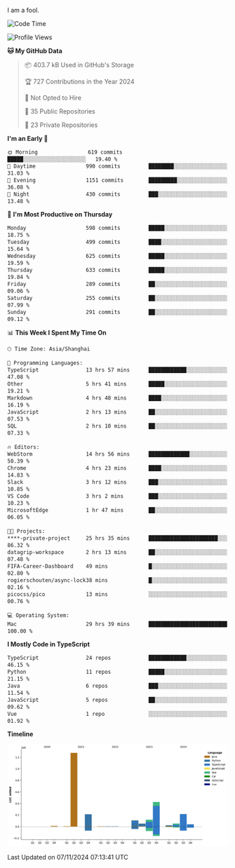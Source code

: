 I am a fool.

<!--START_SECTION:waka-->
![Code Time](http://img.shields.io/badge/Code%20Time-2%2C052%20hrs%2036%20mins-blue)

![Profile Views](http://img.shields.io/badge/Profile%20Views-0-blue)

**🐱 My GitHub Data** 

> 📦 403.7 kB Used in GitHub's Storage 
 > 
> 🏆 727 Contributions in the Year 2024
 > 
> 🚫 Not Opted to Hire
 > 
> 📜 35 Public Repositories 
 > 
> 🔑 23 Private Repositories 
 > 
**I'm an Early 🐤** 

```text
🌞 Morning                619 commits         █████░░░░░░░░░░░░░░░░░░░░   19.40 % 
🌆 Daytime                990 commits         ████████░░░░░░░░░░░░░░░░░   31.03 % 
🌃 Evening                1151 commits        █████████░░░░░░░░░░░░░░░░   36.08 % 
🌙 Night                  430 commits         ███░░░░░░░░░░░░░░░░░░░░░░   13.48 % 
```
📅 **I'm Most Productive on Thursday** 

```text
Monday                   598 commits         █████░░░░░░░░░░░░░░░░░░░░   18.75 % 
Tuesday                  499 commits         ████░░░░░░░░░░░░░░░░░░░░░   15.64 % 
Wednesday                625 commits         █████░░░░░░░░░░░░░░░░░░░░   19.59 % 
Thursday                 633 commits         █████░░░░░░░░░░░░░░░░░░░░   19.84 % 
Friday                   289 commits         ██░░░░░░░░░░░░░░░░░░░░░░░   09.06 % 
Saturday                 255 commits         ██░░░░░░░░░░░░░░░░░░░░░░░   07.99 % 
Sunday                   291 commits         ██░░░░░░░░░░░░░░░░░░░░░░░   09.12 % 
```


📊 **This Week I Spent My Time On** 

```text
🕑︎ Time Zone: Asia/Shanghai

💬 Programming Languages: 
TypeScript               13 hrs 57 mins      ████████████░░░░░░░░░░░░░   47.08 % 
Other                    5 hrs 41 mins       █████░░░░░░░░░░░░░░░░░░░░   19.21 % 
Markdown                 4 hrs 48 mins       ████░░░░░░░░░░░░░░░░░░░░░   16.19 % 
JavaScript               2 hrs 13 mins       ██░░░░░░░░░░░░░░░░░░░░░░░   07.53 % 
SQL                      2 hrs 10 mins       ██░░░░░░░░░░░░░░░░░░░░░░░   07.33 % 

🔥 Editors: 
WebStorm                 14 hrs 56 mins      █████████████░░░░░░░░░░░░   50.39 % 
Chrome                   4 hrs 23 mins       ████░░░░░░░░░░░░░░░░░░░░░   14.83 % 
Slack                    3 hrs 12 mins       ███░░░░░░░░░░░░░░░░░░░░░░   10.85 % 
VS Code                  3 hrs 2 mins        ███░░░░░░░░░░░░░░░░░░░░░░   10.23 % 
MicrosoftEdge            1 hr 47 mins        ██░░░░░░░░░░░░░░░░░░░░░░░   06.05 % 

🐱‍💻 Projects: 
****-private-project     25 hrs 35 mins      ██████████████████████░░░   86.32 % 
datagrip-workspace       2 hrs 13 mins       ██░░░░░░░░░░░░░░░░░░░░░░░   07.48 % 
FIFA-Career-Dashboard    49 mins             █░░░░░░░░░░░░░░░░░░░░░░░░   02.80 % 
rogierschouten/async-lock38 mins             █░░░░░░░░░░░░░░░░░░░░░░░░   02.16 % 
picocss/pico             13 mins             ░░░░░░░░░░░░░░░░░░░░░░░░░   00.76 % 

💻 Operating System: 
Mac                      29 hrs 39 mins      █████████████████████████   100.00 % 
```

**I Mostly Code in TypeScript** 

```text
TypeScript               24 repos            ████████████░░░░░░░░░░░░░   46.15 % 
Python                   11 repos            █████░░░░░░░░░░░░░░░░░░░░   21.15 % 
Java                     6 repos             ███░░░░░░░░░░░░░░░░░░░░░░   11.54 % 
JavaScript               5 repos             ██░░░░░░░░░░░░░░░░░░░░░░░   09.62 % 
Vue                      1 repo              ░░░░░░░░░░░░░░░░░░░░░░░░░   01.92 % 
```



**Timeline**

![Lines of Code chart](https://raw.githubusercontent.com/VeejaLiu/VeejaLiu/master/assets/bar_graph.png)


 Last Updated on 07/11/2024 07:13:41 UTC
<!--END_SECTION:waka-->
